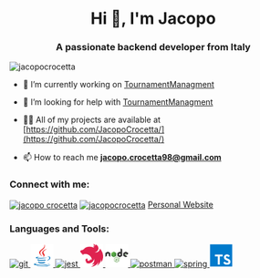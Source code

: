 <h1 align="center">Hi 👋, I'm Jacopo</h1>
<h3 align="center">A passionate backend developer from Italy</h3>

<p align="left"> <img src="https://komarev.com/ghpvc/?username=jacopocrocetta&label=Profile%20views&color=0e75b6&style=flat" alt="jacopocrocetta" /> </p>

- 🔭 I’m currently working on [TournamentManagment](https://github.com/JacopoCrocetta/TournamentManagment)

- 🤝 I’m looking for help with [TournamentManagment](https://github.com/JacopoCrocetta/TournamentManagment)

- 👨‍💻 All of my projects are available at [https://github.com/JacopoCrocetta/](https://github.com/JacopoCrocetta/)

- 📫 How to reach me **jacopo.crocetta98@gmail.com**

<h3 align="left">Connect with me:</h3>
<p align="left">
<a href="https://linkedin.com/in/jacopo crocetta" target="blank"><img align="center" src="https://raw.githubusercontent.com/rahuldkjain/github-profile-readme-generator/master/src/images/icons/Social/linked-in-alt.svg" alt="jacopo crocetta" height="30" width="40" /></a>
<a href="https://instagram.com/jacopocrocetta" target="blank"><img align="center" src="https://raw.githubusercontent.com/rahuldkjain/github-profile-readme-generator/master/src/images/icons/Social/instagram.svg" alt="jacopocrocetta" height="30" width="40" /></a>
<a href="https://bento.me/jacopo-crocetta" target="blank"> Personal Website </a>
</p>

<h3 align="left">Languages and Tools:</h3>
<p align="left"> <a href="https://git-scm.com/" target="_blank" rel="noreferrer"> <img src="https://www.vectorlogo.zone/logos/git-scm/git-scm-icon.svg" alt="git" width="40" height="40"/> </a> <a href="https://www.java.com" target="_blank" rel="noreferrer"> <img src="https://raw.githubusercontent.com/devicons/devicon/master/icons/java/java-original.svg" alt="java" width="40" height="40"/> </a> <a href="https://jestjs.io" target="_blank" rel="noreferrer"> <img src="https://www.vectorlogo.zone/logos/jestjsio/jestjsio-icon.svg" alt="jest" width="40" height="40"/> </a> <a href="https://nestjs.com/" target="_blank" rel="noreferrer"> <img src="https://raw.githubusercontent.com/devicons/devicon/master/icons/nestjs/nestjs-plain.svg" alt="nestjs" width="40" height="40"/> </a> <a href="https://nodejs.org" target="_blank" rel="noreferrer"> <img src="https://raw.githubusercontent.com/devicons/devicon/master/icons/nodejs/nodejs-original-wordmark.svg" alt="nodejs" width="40" height="40"/> </a> <a href="https://postman.com" target="_blank" rel="noreferrer"> <img src="https://www.vectorlogo.zone/logos/getpostman/getpostman-icon.svg" alt="postman" width="40" height="40"/> </a> <a href="https://spring.io/" target="_blank" rel="noreferrer"> <img src="https://www.vectorlogo.zone/logos/springio/springio-icon.svg" alt="spring" width="40" height="40"/> </a> <a href="https://www.typescriptlang.org/" target="_blank" rel="noreferrer"> <img src="https://raw.githubusercontent.com/devicons/devicon/master/icons/typescript/typescript-original.svg" alt="typescript" width="40" height="40"/> </a> </p>
